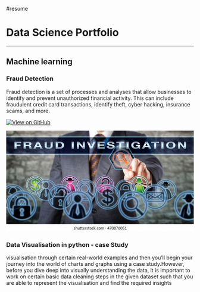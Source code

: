 #resume

# Data Science Portfolio
---
## Machine learning

### Fraud Detection

Fraud detection is a set of processes and analyses that allow businesses to identify and prevent unauthorized financial activity. This can include fraudulent credit card transactions, identify theft, cyber hacking, insurance scams, and more.

[![View on GitHub](https://img.shields.io/badge/GitHub-View_on_GitHub-blue?logo=GitHub)](https://github.com/satyanarayana25/resume/img/fraud_detection.jpg)

<center><img src="/img/fraud_detection.jpg"/></center>

### Data Visualisation in python - case Study

visualisation through certain real-world examples and then you’ll begin your journey into the world of charts and graphs using a case study.However, before you dive deep into visually understanding the data, it is important to work on certain basic data cleaning steps in the given dataset such that you are able to represent the visualisation and find the required insights
